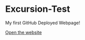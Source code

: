 # Excursion-Test
My first GitHub Deployed Webpage!

[Open the website](https://ericasw28.github.io/excursion)

